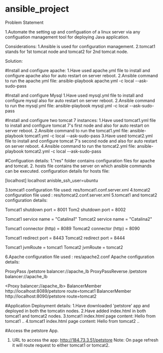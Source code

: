 # ansible_project
Problem Statement

1.Automate the setting up and configuation of a linux server via any configuation management tool for deploying Java application.

Considerations: 
1.Ansible is used for configuration management.
2.tomcat1 stands for 1st tomcat node and tomcat2 for 2nd tomcat node.

Solution:

#Install and configure apache:
1.Have used apache.yml file to install and configure apache also for auto restart on server reboot.
2.Ansible command to run the apache.yml file: ansible-playbook apache.yml -c local --ask-sudo-pass

#Install and configure Mysql
1.Have used mysql.yml file to install and configure mysql also for auto restart on server reboot.
2.Ansible command to run the mysql.yml file: ansible-playbook mysql.yml -c local --ask-sudo-pass

#Install and configure two tomcat 7 instances:
1.Have used tomcat1.yml file to install and configure tomcat 7's first node and  also for auto restart on server reboot.
2.Ansible command to run the tomcat1.yml file: ansible-playbook tomcat1.yml -c local --ask-sudo-pass
3.Have used tomcat2.yml file to install and configure tomcat 7's second node and  also for auto restart on server reboot.
4.Ansible command to run the tomcat2.yml file: ansible-playbook tomcat2.yml -c local --ask-sudo-pass

#Configuation details:
1."res" folder contains configuration files for apache and tomcat.
2. hosts file contains the server on which ansible commands can be executed.
configuration details for hosts file:

[localhost]
localhost anisble_ssh_user=ubuntu

3.tomcat1 configuration file used: res/tomcat1.conf.server.xml
4.tomcat2 configuration file used : res/tomcat2.conf.server.xml
5.tomcat1 and tomcat2 configuration details: 

Tomcat1 shutdown port = 8001
Tom2 shutdown port = 8002

Tomcat1 service name = "Catalina1"
Tomcat2 service name = "Catalina2"

Tomcat1 connector (http) = 8089
Tomcat2 connector (http) = 8090

Tomcat1 redirect port = 8443
Tomcat2 redirect port = 8444

Tomcat1 jvmRoute = tomcat1
Tomcat2 jvmRoute = tomcat2

6.Apache configuration file used : res/apache2.conf
Apache configuration details:

<IfModule proxy_module>
ProxyPass /petstore balancer://apache_lb
ProxyPassReverse /petstore balancer://apache_lb

<Proxy balancer://apache_lb>
BalancerMember http://localhost:8089/petstore route=tomcat1
BalancerMember http://localhost:8090/petstore route=tomcat2
</Proxy>

</IfModule>

#Application Deployment details:
1.Have downloaded 'petstore' app and deployed in both the tomcatin nodes.
2.Have added index.html in both tomcat1 and tomcat2 nodes.
3.tomcat1 index.html page content: 
Hello from tomcat1 .. 
4.tomcat1 index.html page content: 
Hello from tomcat2 .. 

#Access the petstore App.
1. URL to access the app: http://184.73.3.51/petstore
Note: On page refresh it will route request to either tomcat1 or tomcat2.
 
